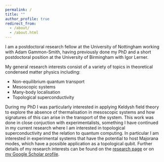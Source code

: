 ```yaml
---
permalink: /
title: ""
author_profile: true
redirect_from: 
  - /about/
  - /about.html
---
```


I am a postdoctoral research fellow at the University of Nottingham working with Adam Gammon-Smith, having previously done my PhD and a short postdoctoral position at the University of Birmingham with Igor Lerner. 

My general research interests consist of a variety of topics in theoretical condensed matter physics including:

 - Non-equilibrium quantum transport
 - Mesoscopic systems
 - Many-body localisation
 - Topological superconductivity

During my PhD I was particularly interested in applying Keldysh field theory to explore the absence of thermalisation in mesoscopic systems and how signatures of this can arise in the transport of the system. This work was done in close conjuction with experimentalists, something I have continued in my current research where I am interested in topological superconductivity and the relation to quantum computing. In particular I am interested in experimental systems that have the potential to host Majorana modes, which have a possible application as a topological qubit. Further details of my research interests can be found on the [research page](/research/) or on [my Google Scholar profile](https://scholar.google.com/citations?user=UwStDnYAAAAJ&hl=en).




